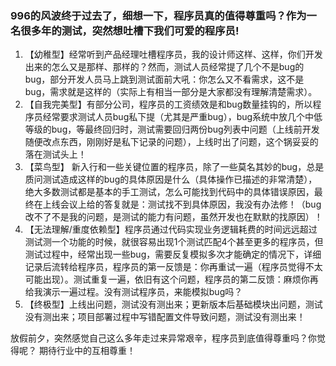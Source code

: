 ### 996的风波终于过去了，细想一下，程序员真的值得尊重吗？作为一名很多年的测试，突然想吐槽下我们可爱的程序员!
1. 【幼稚型】经常听到产品经理吐槽程序员，我的设计师这样、这样，你们开发出来的怎么又是那样、那样的？然而，测试人员经常提了几个不是bug的bug，部分开发人员马上跳到测试面前大吼：你怎么又不看需求，这不是bug，需求就是这样的（实际上有相当一部分是大家都没有理解清楚需求）。
2. 【自我完美型】有部分公司，程序员的工资绩效是和bug数量挂钩的，所以程序员经常要求测试人员bug私下提（尤其是严重bug），bug系统中放几个中低等级的bug，等最终回归时，测试需要回归两份bug列表中问题（上线前开发随便改点东西，刚刚好是私下记录的问题），上线时出了问题，这个锅妥妥的落在测试头上！
3. 【菜鸟型】 新入行和一些关键位置的程序员，除了一些莫名其妙的bug，总是质问测试造成这样的bug的具体原因是什么（具体操作已描述的非常清楚），绝大多数测试都是基本的手工测试，怎么可能找到代码中的具体错误原因，最终在上线会议上给的答复就是：测试找不到具体原因，我没有办法修！（bug改不了不是我的问题，是测试的能力有问题，虽然开发也在默默的找原因）！
4. 【无法理解/重度依赖型】程序员通过代码实现业务逻辑耗费的时间远远超过测试测一个功能的时候，就很容易出现1个测试匹配4个甚至更多的程序员，但测试过程中，经常出现一些bug，需要反复模拟多次才能确定的情况下，详细记录后流转给程序员，程序员的第一反馈是：你再重试一遍（程序员觉得不太可能出现）。测试重复一遍，依旧有这个问题，程序员的第二反馈：麻烦你再给我演示一遍过程。没有测试程序员，来能模拟bug吗？
5. 【终极型】上线出问题，测试没有测出来；更新版本后基础模块出问题，测试没有测出来；项目部署过程中写错配置文件导致问题，测试没有测出来！

放假前夕，突然感觉自己这么多年走过来异常艰辛，程序员到底值得尊重吗？你觉得呢？
期待行业中的互相尊重！
